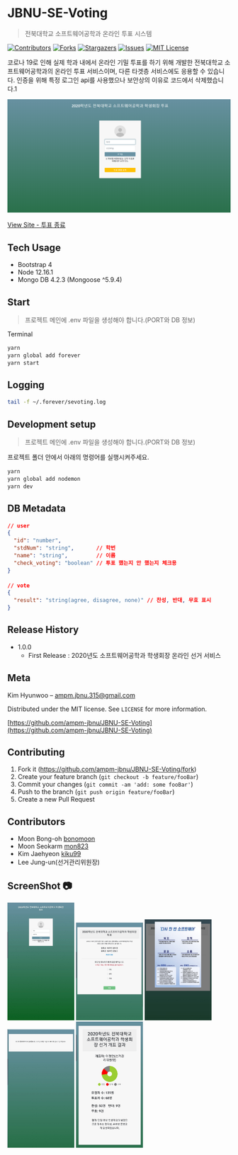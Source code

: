 # JBNU-SE-Voting

> 전북대학교 소프트웨어공학과 온라인 투표 시스템

[![Contributors][contributors-shield]][contributors-url]
[![Forks][forks-shield]][forks-url]
[![Stargazers][stars-shield]][stars-url]
[![Issues][issues-shield]][issues-url]
[![MIT License][license-shield]][license-url]

코로나 19로 인해 실제 학과 내에서 온라인 기밀 투표를 하기 위해 개발한 전북대학교 소프트웨어공학과의 온라인 투표 서비스이며, 다른 타겟층 서비스에도 응용할 수 있습니다.
인증을 위해 특정 로그인 api를 사용했으나 보안상의 이유로 코드에서 삭제했습니다.1

![](overview.png)

[View Site - 투표 종료](http://ampm.jbnu.ac.kr/jbnu-se-voting)

## Tech Usage

* Bootstrap 4
* Node 12.16.1
* Mongo DB 4.2.3 (Mongoose ^5.9.4)

## Start

> 프로젝트 메인에 .env 파일을 생성해야 합니다.(PORT와 DB 정보)

Terminal

```sh
yarn
yarn global add forever
yarn start
```

## Logging

```sh
tail -f ~/.forever/sevoting.log
```

## Development setup

> 프로젝트 메인에 .env 파일을 생성해야 합니다.(PORT와 DB 정보)

프로젝트 폴더 안에서 아래의 명령어를 실행시켜주세요.

```sh
yarn
yarn global add nodemon
yarn dev
```

## DB Metadata

```json
// user
{
  "id": "number",
  "stdNum": "string",       // 학번
  "name": "string",         // 이름
  "check_voting": "boolean" // 투표 했는지 안 했는지 체크용
}

// vote
{
  "result": "string(agree, disagree, none)" // 찬성, 반대, 무효 표시
}

```


## Release History

- 1.0.0
  - First Release : 2020년도 소프트웨어공학과 학생회장 온라인 선거 서비스

## Meta

Kim Hyunwoo – ampm.jbnu.315@gmail.com

Distributed under the MIT license. See `LICENSE` for more information.

[https://github.com/ampm-jbnu/JBNU-SE-Voting](https://github.com/ampm-jbnu/JBNU-SE-Voting)

## Contributing

1. Fork it (<https://github.com/ampm-jbnu/JBNU-SE-Voting/fork>)
2. Create your feature branch (`git checkout -b feature/fooBar`)
3. Commit your changes (`git commit -am 'add: some fooBar'`)
4. Push to the branch (`git push origin feature/fooBar`)
5. Create a new Pull Request

## Contributors

- Moon Bong-oh [bonomoon](https://github.com/bonomoon)
- Moon Seokarm [mon823](https://github.com/mon823)
- Kim Jaehyeon [kiku99](https://github.com/kiku99)
- Lee Jung-un(선거관리위원장)

## ScreenShot :camera:

<div>
  <img width="30%" src="https://github.com/ampm-jbnu/JBNU-SE-Voting/blob/master/src/screenshot/1.jpg" />
  <img width="30%" src="https://github.com/ampm-jbnu/JBNU-SE-Voting/blob/master/src/screenshot/2.jpg" />
  <img width="30%" src="https://github.com/ampm-jbnu/JBNU-SE-Voting/blob/master/src/screenshot/3.jpg" />
  <img width="30%" src="https://github.com/ampm-jbnu/JBNU-SE-Voting/blob/master/src/screenshot/4.jpg" />
  <img width="30%" src="https://github.com/ampm-jbnu/JBNU-SE-Voting/blob/master/src/screenshot/5.jpg" />
</div>

<!-- MARKDOWN LINKS & IMAGES -->
<!-- https://www.markdownguide.org/basic-syntax/#reference-style-links -->

[contributors-shield]: https://img.shields.io/github/contributors/ampm-jbnu/JBNU-SE-Voting.svg?style=flat-square
[contributors-url]: https://github.com/ampm-jbnu/JBNU-SE-Voting/graphs/contributors
[forks-shield]: https://img.shields.io/github/forks/ampm-jbnu/JBNU-SE-Voting.svg?style=flat-square
[forks-url]: https://github.com/ampm-jbnu/JBNU-SE-Voting/network/members
[stars-shield]: https://img.shields.io/github/stars/ampm-jbnu/JBNU-SE-Voting.svg?style=flat-square
[stars-url]: https://github.com/ampm-jbnu/JBNU-SE-Voting/stargazers
[issues-shield]: https://img.shields.io/github/issues/ampm-jbnu/JBNU-SE-Voting.svg?style=flat-square
[issues-url]: https://github.com/ampm-jbnu/JBNU-SE-Voting/issues
[license-shield]: https://img.shields.io/badge/License-MIT-yellow.svg
[license-url]: https://github.com/ampm-jbnu/JBNU-SE-Voting/blob/master/LICENSE.md
